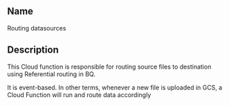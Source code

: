 ## Name
Routing datasources

## Description
This Cloud function is responsible for routing source files to destination using Referential routing in BQ.

It is event-based. In other terms, whenever a new file is uploaded in GCS, a Cloud Function will run and route data accordingly
